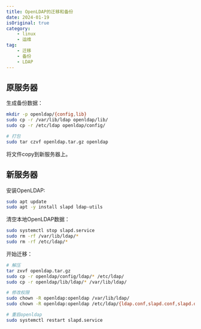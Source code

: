 ```yaml
---
title: OpenLDAP的迁移和备份
date: 2024-01-19
isOriginal: true
category:
    - linux
    - 运维
tag: 
    - 迁移
    - 备份
    - LDAP
---
```


## 原服务器

生成备份数据：

```bash
mkdir -p openldap/{config,lib}
sudo cp -r /var/lib/ldap openldap/lib/
sudo cp -r /etc/ldap openldap/config/

# 打包
sudo tar czvf openldap.tar.gz openldap
```

将文件copy到新服务器上。

## 新服务器

安装OpenLDAP:

```bash
sudo apt update
sudo apt -y install slapd ldap-utils 
```

清空本地OpenLDAP数据：

```bash
sudo systemctl stop slapd.service
sudo rm -rf /var/lib/ldap/*
sudo rm -rf /etc/ldap/*
```

开始迁移：

```bash
# 解压
tar zxvf openldap.tar.gz
sudo cp -r openldap/config/ldap/* /etc/ldap/
sudo cp -r openldap/lib/ldap/* /var/lib/ldap/

# 修改权限
sudo chown -R openldap:openldap /var/lib/ldap/
sudo chown -R openldap:openldap /etc/ldap/{ldap.conf,slapd.conf,slapd.d}

# 重启openldap
sudo systemctl restart slapd.service
```
